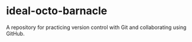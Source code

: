 # ideal-octo-barnacle
A repository for practicing version control with Git and collaborating using GitHub.
